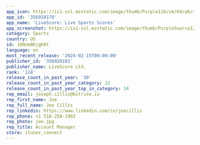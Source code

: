 ```yaml
---
app_icon: https://is1-ssl.mzstatic.com/image/thumb/Purple116/v4/6d/a6/41/6da6416a-5a07-bbeb-284b-05b04aeb4b96/AppIcon-0-0-1x_U007emarketing-0-10-0-0-sRGB-85-220.png/1024x1024bb.png
app_id: '356928178'
app_name: 'LiveScore: Live Sports Scores'
app_screenshot: https://is1-ssl.mzstatic.com/image/thumb/PurpleSource126/v4/e8/9f/ac/e89fac39-c905-9774-a429-35431c8df1d1/198243a6-4f9a-4559-a7d0-f2725f36db1e_New_Screenshots_Reorder_v2_iOS_5.5_01.png/1242x2208bb.png
category: Sports
country: US
id: JQNnm8KjgK8t
language: en
most_recent_release: '2024-02-15T00:00:00'
publisher_id: '356928181'
publisher_name: LiveScore Ltd.
rank: '124'
release_count_in_past_year: '30'
release_count_in_past_year_category: 12
release_count_in_past_year_top_in_category: 34
rep_email: joseph.cillis@bitrise.io
rep_first_name: Joe
rep_full_name: Joe Cillis
rep_linkedin: https://www.linkedin.com/in/joecillis
rep_phone: +1 518-258-1902
rep_photo: joe.jpg
rep_title: Account Manager
store: itunes_connect
---
```


